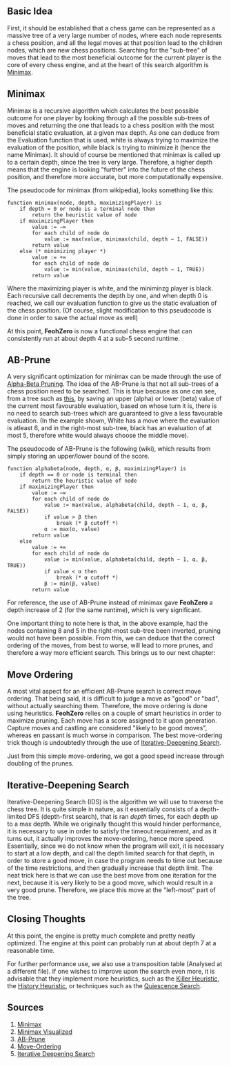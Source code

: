## Basic Idea

First, it should be established that a chess game can be represented as a massive tree of a very large number of nodes, where each node represents a chess position, and all the legal moves at that position lead to the children nodes, which are new chess positions.
Searching for the "sub-tree" of moves that lead to the most beneficial outcome for the current player is the core of every chess engine, and at the heart of this search algorithm is [Minimax](https://en.wikipedia.org/wiki/Minimax).

## Minimax

Minimax is a recursive algorithm which calculates the best possible outcome for one player by looking through all the possible sub-trees of moves and returning the one that leads to a chess position with the most beneficial static evaluation, at a given max depth.
As one can deduce from the Evaluation function that is used, white is always trying to maximize the evaluation of the position, while black is trying to minimize it (hence the name Minimax). It should of course be mentioned that minimax is called up to a certain
depth, since the tree is very large. Therefore, a higher depth means that the engine is looking "further" into the future of the chess position, and therefore more accurate, but more computationally expensive.

The pseudocode for minimax (from wikipedia), looks something like this:
```
function minimax(node, depth, maximizingPlayer) is
    if depth = 0 or node is a terminal node then
        return the heuristic value of node
    if maximizingPlayer then
        value := −∞
        for each child of node do
            value := max(value, minimax(child, depth − 1, FALSE))
        return value
    else (* minimizing player *)
        value := +∞
        for each child of node do
            value := min(value, minimax(child, depth − 1, TRUE))
        return value
```

Where the maximizing player is white, and the miniminzg player is black. Each recursive call decrements the depth by one, and when depth 0 is reached, we call our evaluation function to give us the static evaluation of the chess position.
(Of course, slight modification to this pseudocode is done in order to save the actual move as well)

At this point, **FeohZero** is now a functional chess engine that can consistently run at about depth 4 at a sub-5 second runtime.

## AB-Prune

A very significant optimization for minimax can be made through the use of [Alpha-Beta Pruning](https://en.wikipedia.org/wiki/Alpha%E2%80%93beta_pruning). The idea of the AB-Prune is that not all sub-trees of a chess position need to be searched.
This is true because as one can see, from a tree such as [this](https://prnt.sc/m6LeY_CL9sTw), by saving an upper (alpha) or lower (beta) value of the current most favourable evaluation, based on whose turn it is, there is no need to search sub-trees
which are guaranteed to give a less favourable evaluation. (In the example shown, White has a move where the evaluation is atleast 6, and in the right-most sub-tree, black has an evaluation of at most 5, therefore white would always choose the middle move).

The pseudocode of AB-Prune is the following (wiki), which results from simply storing an upper/lower bound of the score.
```
function alphabeta(node, depth, α, β, maximizingPlayer) is
    if depth == 0 or node is terminal then
        return the heuristic value of node
    if maximizingPlayer then
        value := −∞
        for each child of node do
            value := max(value, alphabeta(child, depth − 1, α, β, FALSE))
            if value > β then
                break (* β cutoff *)
            α := max(α, value)
        return value
    else
        value := +∞
        for each child of node do
            value := min(value, alphabeta(child, depth − 1, α, β, TRUE))
            if value < α then
                break (* α cutoff *)
            β := min(β, value)
        return value
```

For reference, the use of AB-Prune instead of minimax gave **FeohZero** a depth increase of 2 (for the same runtime), which is very significant.

One important thing to note here is that, in the above example, had the nodes containing 8 and 5 in the right-most sub-tree been inverted, pruning would not have been possible. From this, we can deduce that the correct ordering of the moves, from best to worse,
will lead to more prunes, and therefore a way more efficient search. This brings us to our next chapter:

## Move Ordering

A most vital aspect for an efficient AB-Prune search is correct move ordering. That being said, it is difficult to judge a move as "good" or "bad", without actually searching them. Therefore, the move ordering is done using heuristics. **FeohZero** relies on a couple of smart heuristics in order to maximize pruning. Each move has a score assigned to it upon generation. Capture moves and castling are considered "likely to be good moves", whereas en passant is much worse in comparison. The best move-ordering trick though is undoubtedly through the use of [Iterative-Deepening Search](https://en.wikipedia.org/wiki/Iterative_deepening_depth-first_search).

Just from this simple move-ordering, we got a good speed increase through doubling of the prunes.

## Iterative-Deepening Search

Iterative-Deepening Search (IDS) is the algorithm we will use to traverse the chess tree. It is quite simple in nature, as it essentially consists of a depth-limited DFS (depth-first search), that is ran *depth* times, for each depth up to a max depth. While we originally thought this would hinder performance, it is necessary to use in order to satisfy the timeout requirement, and as it turns out, it actually improves the move-ordering, hence more speed. Essentially, since we do not know when the program will exit, it is necessary to start at a low depth, and call the depth limited search for that depth, in order to store a good move, in case the program needs to time out because of the time restrictions, and then gradually increase that depth limit. The neat trick here is that
we can use the best move from one iteration for the next, because it is very likely to be a good move, which would result in a very good prune. Therefore, we place this move at the "left-most" part of the tree.

## Closing Thoughts

At this point, the engine is pretty much complete and pretty neatly optimized. The engine at this point can probably run at about depth 7 at a reasonable time.

For further performance use, we also use a transposition table (Analysed at a different file). If one wishes to improve upon the search even more, it is advisable that they implement more heuristics, such as the [Killer Heuristic](https://www.chessprogramming.org/Killer_Heuristic), the [History Heuristic](https://www.chessprogramming.org/History_Heuristic), or techniques such as the [Quiescence Search](https://www.chessprogramming.org/Quiescence_Search).


## Sources
1. [Minimax](https://www.chessprogramming.org/Minimax)
2. [Minimax Visualized](https://www.youtube.com/watch?v=l-hh51ncgDI)
3. [AB-Prune](https://www.chessprogramming.org/Alpha-Beta#:~:text=The%20Alpha%2DBeta%20algorithm%20Alpha,of%20overlooking%20a%20better%20move.)
4. [Move-Ordering](https://www.chessprogramming.org/Move_Ordering)
5. [Iterative Deepening Search](https://www.chessprogramming.org/Iterative_Deepening)
